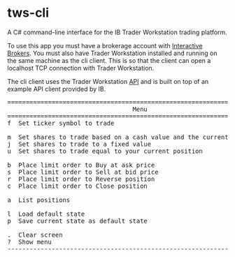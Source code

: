 # tws-cli

A C# command-line interface for the IB Trader Workstation trading platform.

To use this app you must have a brokerage account with [Interactive Brokers](https://www.interactivebrokers.com/en/home.php). You must also have Trader Workstation installed and running on the same machine as the cli client. This is so that the client can open a localhost TCP connection with Trader Workstation.

The cli client uses the Trader Workstation [API](http://interactivebrokers.github.io/tws-api/index.html) and is built on top of an example API client provided by IB. 

<pre>
========================================================================
                                  Menu
========================================================================
f  Set ticker symbol to trade

m  Set shares to trade based on a cash value and the current share price
j  Set shares to trade to a fixed value
u  Set shares to trade equal to your current position

b  Place limit order to Buy at ask price
s  Place limit order to Sell at bid price
r  Place limit order to Reverse position
c  Place limit order to Close position

a  List positions

l  Load default state
p  Save current state as default state

.  Clear screen
?  Show menu
------------------------------------------------------------------------
</pre>
